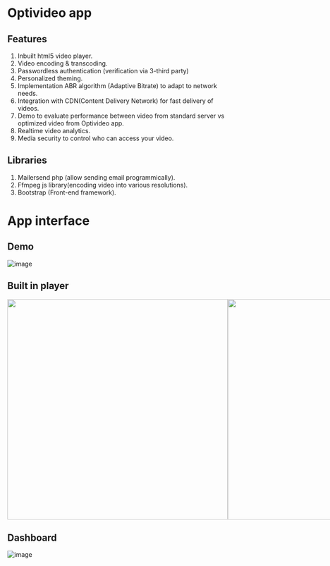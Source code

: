 # Optivideo app
## Features
1. Inbuilt html5 video player.
2. Video encoding & transcoding.
3. Passwordless authentication (verification via 3-third party)
4. Personalized theming.
5. Implementation ABR algorithm (Adaptive Bitrate) to adapt to network needs.
6. Integration with CDN(Content Delivery Network) for fast delivery of videos.
7. Demo to evaluate performance between video from standard server vs optimized video from Optivideo app.
8. Realtime video analytics.
9. Media security to control who can access your video.

 ## Libraries
 1. Mailersend php (allow sending email programmically).
 2. Ffmpeg js library(encoding video into various resolutions).
 3. Bootstrap (Front-end framework).

 # App interface

 ## Demo
 ![image](https://github.com/Bornmajor/optivideo/assets/98744068/e0f84fce-b6c3-414c-a720-61c3a116243c)

 ## Built in player

 <div style="display:flex;">
 <img src="https://github.com/Bornmajor/optivideo/assets/98744068/173da243-cccb-469b-aa7b-eca2417a4812" width="500px"/>
 <img src="https://github.com/Bornmajor/optivideo/assets/98744068/db3d5643-a794-48de-b4e7-13ccd27e1599" width="500px"/>
 </div>




 ## Dashboard
 ![image](https://github.com/Bornmajor/optivideo/assets/98744068/b00dc721-c3fe-412d-9f07-df9fc0c16ca5)



